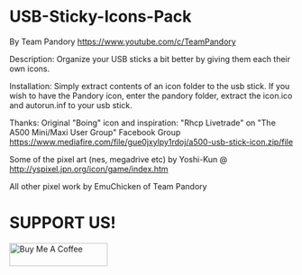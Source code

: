 # USB-Sticky-Icons-Pack
By Team Pandory
https://www.youtube.com/c/TeamPandory

Description:
Organize your USB sticks a bit better by giving them each their own icons.

Installation:
Simply extract contents of an icon folder to the usb stick.
If you wish to have the Pandory icon, enter the pandory folder, extract the icon.ico and autorun.inf to your usb stick.

Thanks:
Original "Boing" icon and inspiration: "Rhcp Livetrade" on "The A500 Mini/Maxi User Group" Facebook Group
https://www.mediafire.com/file/gue0jxylpy1rdoj/a500-usb-stick-icon.zip/file

Some of the pixel art (nes, megadrive etc) by Yoshi-Kun @
http://yspixel.jpn.org/icon/game/index.htm

All other pixel work by EmuChicken of Team Pandory

# SUPPORT US!
<a href="https://www.buymeacoffee.com/CKZbiXa" target="_blank"><img src="https://cdn.buymeacoffee.com/buttons/default-orange.png" alt="Buy Me A Coffee" height="41" width="174"></a>
